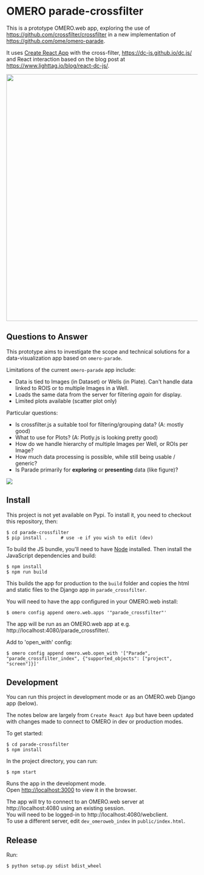 # OMERO parade-crossfilter

This is a prototype OMERO.web app, exploring the use of https://github.com/crossfilter/crossfilter in a new implementation of https://github.com/ome/omero-parade.

It uses [Create React App](https://github.com/facebook/create-react-app) 
with the cross-filter, https://dc-js.github.io/dc.js/ and React interaction
based on the blog post at https://www.lighttag.io/blog/react-dc-js/.


<a href="https://www.youtube.com/watch?v=FyjGhZxx6es&feature=youtu.be">
    <img src="https://user-images.githubusercontent.com/900055/78835005-57765300-79e7-11ea-873d-a5a2f3a07638.png" width="650px">
</a>


## Questions to Answer

This prototype aims to investigate the scope and technical solutions for a
data-visualization app based on ```omero-parade```.

Limitations of the current ```omero-parade``` app include:

 - Data is tied to Images (in Dataset) or Wells (in Plate). Can't handle data linked to ROIS or to multiple Images in a Well.
 - Loads the same data from the server for filtering *again* for display.
 - Limited plots available (scatter plot only)

Particular questions:

 - Is crossfilter.js a suitable tool for filtering/grouping data? (A: mostly good)
 - What to use for Plots? (A: Plotly.js is looking pretty good)
 - How do we handle hierarchy of multiple Images per Well, or ROIs per Image?
 - How much data processing is possible, while still being usable / generic?
 - Is Parade primarily for **exploring** or **presenting** data (like figure)?


<img src="https://user-images.githubusercontent.com/900055/77835025-66d0e300-7141-11ea-9b4a-ba1fe5885e57.png" />

## Install

This project is not yet available on Pypi. To install it, you need to checkout
this repository, then:

    $ cd parade-crossfilter
    $ pip install .     # use -e if you wish to edit (dev)

To build the JS bundle, you'll need to have [Node](https://nodejs.org/) installed.
Then install the JavaScript dependencies and build:

    $ npm install
    $ npm run build

This builds the app for production to the `build` folder and copies the
html and static files to the Django app in `parade_crossfilter`.<br>

You will need to have the app configured in your OMERO.web install:

    $ omero config append omero.web.apps '"parade_crossfilter"'

The app will be run as an OMERO.web app at e.g. http://localhost:4080/parade_crossfilter/.

Add to 'open_with' config:

    $ omero config append omero.web.open_with '["Parade", "parade_crossfilter_index", {"supported_objects": ["project", "screen"]}]'

## Development

You can run this project in development mode or as an OMERO.web Django app (below).

The notes below are largely from `Create React App` but have been updated with
changes made to connect to OMERO in dev or production modes.

To get started:

    $ cd parade-crossfilter
    $ npm install

In the project directory, you can run:

    $ npm start

Runs the app in the development mode.<br>
Open [http://localhost:3000](http://localhost:3000) to view it in the browser.

The app will try to connect to an OMERO.web server at http://localhost:4080
using an existing session.<br>
You will need to be logged-in to http://localhost:4080/webclient.<br>
To use a different server, edit `dev_omeroweb_index` in `public/index.html`.

## Release

Run:

    $ python setup.py sdist bdist_wheel
